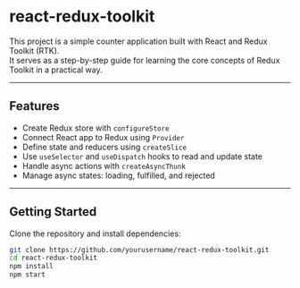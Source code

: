 # react-redux-toolkit

This project is a simple counter application built with React and Redux Toolkit (RTK).  
It serves as a step-by-step guide for learning the core concepts of Redux Toolkit in a practical way.

---

## Features

- Create Redux store with `configureStore`  
- Connect React app to Redux using `Provider`  
- Define state and reducers using `createSlice`  
- Use `useSelector` and `useDispatch` hooks to read and update state  
- Handle async actions with `createAsyncThunk`  
- Manage async states: loading, fulfilled, and rejected

---

## Getting Started

Clone the repository and install dependencies:

```bash
git clone https://github.com/yourusername/react-redux-toolkit.git
cd react-redux-toolkit
npm install
npm start


